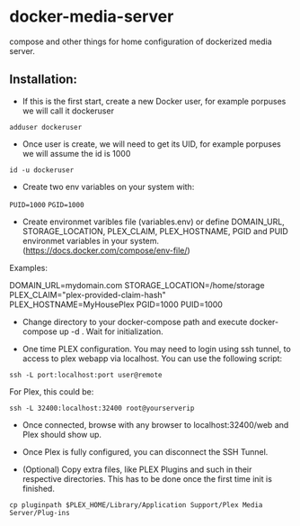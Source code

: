 # docker-media-server
compose and other things for home configuration of dockerized media server.

## Installation:

- If this is the first start, create a new Docker user, for example porpuses we will call it dockeruser

`adduser dockeruser`

- Once user is create, we will need to get its UID, for example porpuses we will assume the id is 1000

`id -u dockeruser`

- Create two env variables on your system with:

`PUID=1000`
`PGID=1000`

- Create environmet varibles file (variables.env) or define DOMAIN_URL, STORAGE_LOCATION, PLEX_CLAIM, PLEX_HOSTNAME, PGID and PUID environmet variables in your system. (https://docs.docker.com/compose/env-file/)

Examples:

DOMAIN_URL=mydomain.com
STORAGE_LOCATION=/home/storage
PLEX_CLAIM="plex-provided-claim-hash"
PLEX_HOSTNAME=MyHousePlex
PGID=1000
PUID=1000

- Change directory to your docker-compose path and execute docker-compose up -d . Wait for initialization.

- One time PLEX configuration. You may need to login using ssh tunnel, to
access to plex webapp via localhost. You can use the following script:

`ssh -L port:localhost:port user@remote`

For Plex, this could be:

`ssh -L 32400:localhost:32400 root@yourserverip`

- Once connected, browse with any browser to localhost:32400/web and Plex should show up.

- Once Plex is fully configured, you can disconnect the SSH Tunnel.

- (Optional) Copy extra files, like PLEX Plugins and such in their respective directories. This has to be done once the first time init is finished.

`cp pluginpath $PLEX_HOME/Library/Application Support/Plex Media Server/Plug-ins`
